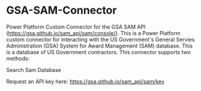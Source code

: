 # GSA-SAM-Connector
Power Platform Custom Connector for the GSA SAM API (https://gsa.github.io/sam_api/sam/console/).  This is a Power Platform custom connector for interacting with the US Government's General Servies Administration (GSA) System for Award Management (SAM) database.  This is a database of US Government contractors. This connector supports two methods:

Search Sam Database

Request an API key here: https://gsa.github.io/sam_api/sam/key
